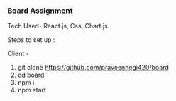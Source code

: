 ### Board Assignment

Tech Used- React.js, Css, Chart.js

Steps to set up :

Client -

1. git clone https://github.com/praveennegi420/board
2. cd board
3. npm i
4. npm start